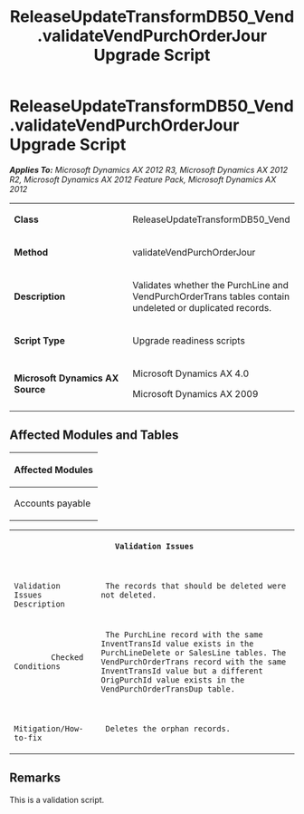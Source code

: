 ﻿---
title: ReleaseUpdateTransformDB50_Vend.validateVendPurchOrderJour Upgrade Script
TOCTitle: ReleaseUpdateTransformDB50_Vend.validateVendPurchOrderJour Upgrade Script
ms:assetid: 8b06a659-6ec0-f322-1bcc-581a76ebdef2
ms:mtpsurl: https://msdn.microsoft.com/en-us/library/JJ736420(v=AX.60)
ms:contentKeyID: 49709610
ms.date: 05/18/2015
mtps_version: v=AX.60
---

# ReleaseUpdateTransformDB50\_Vend.validateVendPurchOrderJour Upgrade Script 


_**Applies To:** Microsoft Dynamics AX 2012 R3, Microsoft Dynamics AX 2012 R2, Microsoft Dynamics AX 2012 Feature Pack, Microsoft Dynamics AX 2012_

<table>
<colgroup>
<col style="width: 50%" />
<col style="width: 50%" />
</colgroup>
<tbody>
<tr class="odd">
<td><p><strong>Class</strong></p></td>
<td><p>ReleaseUpdateTransformDB50_Vend</p></td>
</tr>
<tr class="even">
<td><p><strong>Method</strong></p></td>
<td><p>validateVendPurchOrderJour</p></td>
</tr>
<tr class="odd">
<td><p><strong>Description</strong></p></td>
<td><p>Validates whether the PurchLine and VendPurchOrderTrans tables contain undeleted or duplicated records.</p></td>
</tr>
<tr class="even">
<td><p><strong>Script Type</strong></p></td>
<td><p>Upgrade readiness scripts</p></td>
</tr>
<tr class="odd">
<td><p><strong>Microsoft Dynamics AX Source</strong></p></td>
<td><p>Microsoft Dynamics AX 4.0</p>
<p>Microsoft Dynamics AX 2009</p></td>
</tr>
</tbody>
</table>


## Affected Modules and Tables

<table>
<colgroup>
<col style="width: 100%" />
</colgroup>
<thead>
<tr class="header">
<th><p>Affected Modules</p></th>
</tr>
</thead>
<tbody>
<tr class="odd">
<td><p>Accounts payable</p></td>
</tr>
</tbody>
</table>


<table xmlns="http://www.w3.org/1999/xhtml">
              <tr><th colspan="2">
		
   <p>
   
	 Validation Issues
  </p>
  </th></tr>
              <tr><td>
		
   <p>
   
	 
            Validation Issues Description
          
  </p>
  </td><td>
		
   <p>
   
	 The records that should be deleted were not deleted.
  </p>
  </td></tr>
              <tr><td>
		
   <p>
   
	 
            Checked Conditions
          
  </p>
  </td><td>
		
   <p>
   
	 The PurchLine record with the same InventTransId value exists in the PurchLineDelete or SalesLine tables. The VendPurchOrderTrans record with the same InventTransId value but a different OrigPurchId value exists in the VendPurchOrderTransDup table. 
  </p>
  </td></tr>
              <tr><td>
		
   <p>
   
	 
            Mitigation/How-to-fix
          
  </p>
  </td><td>
		
   <p>
   
	 Deletes the orphan records.
  </p>
  </td></tr>
            </table>


## Remarks

This is a validation script.

  


